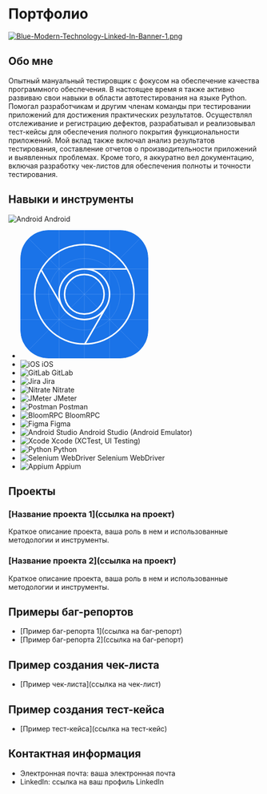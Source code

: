 # Портфолио 

[![Blue-Modern-Technology-Linked-In-Banner-1.png](https://i.postimg.cc/nz1j66MY/Blue-Modern-Technology-Linked-In-Banner-1.png)](https://postimg.cc/WFh1ZYGh)

## Обо мне

Опытный мануальный тестировщик с фокусом на обеспечение качества программного обеспечения. В настоящее время я также активно развиваю свои навыки в области автотестирования на языке Python. Помогал разработчикам и другим членам команды при тестировании приложений для достижения практических результатов. Осуществлял отслеживание и регистрацию дефектов, разрабатывал и реализовывал тест-кейсы для обеспечения полного покрытия функциональности приложений. Мой вклад также включал анализ результатов тестирования, составление отчетов о производительности приложений и выявленных проблемах. Кроме того, я аккуратно вел документацию, включая разработку чек-листов для обеспечения полноты и точности тестирования.

## Навыки и инструменты

![Android](https://img.icons8.com/color/48/000000/android-os.png) Android
- <svg width="256" height="256" fill="none" xmlns="http://www.w3.org/2000/svg"><style>.conditional{display:none}@media (min-width:1px) and (max-width:23px){#g-1-23{display:block}}@media (min-width:24px) and (max-width:63px){#g-24-63{display:block}}@media (min-width:64px) and (max-width:127px){#g-64-127{display:block}}@media (min-width:128px){#g-128-plus{display:block}}</style><g class="conditional" id="g-1-23"><rect width="256" height="256" rx="53.333" fill="#1A73E8"/><path d="M128 223.997c53.018 0 95.997-42.979 95.997-95.997S181.018 32.003 128 32.003 32.003 74.983 32.003 128c0 53.018 42.98 95.997 95.997 95.997Z" stroke="#fff" stroke-width="16"/><path d="M128 168.32c22.268 0 40.32-18.052 40.32-40.32S150.268 87.68 128 87.68 87.68 105.733 87.68 128s18.052 40.32 40.32 40.32ZM163.124 147.81l-43.733 75.749M93.038 148.14 49.306 72.391M128.417 87.68h87.466" stroke="#fff" stroke-width="16"/></g><g class="conditional" id="g-24-63"><rect width="256" height="256" rx="53.333" fill="#1A73E8"/><path d="M127.999 223.997c53.018 0 95.998-42.979 95.998-95.997s-42.98-95.997-95.998-95.997c-53.017 0-95.997 42.98-95.997 95.997 0 53.018 42.98 95.997 95.997 95.997Z" stroke="#fff" stroke-width="13.333"/><path d="M128 168.32c22.267 0 40.319-18.052 40.319-40.32S150.267 87.68 128 87.68c-22.268 0-40.32 18.052-40.32 40.32s18.052 40.32 40.32 40.32ZM163.123 147.81l-43.733 75.748M93.037 148.14 49.304 72.391M128.416 87.68h87.467" stroke="#fff" stroke-width="10.24"/></g><g class="conditional" id="g-64-127"><g clip-path="url(#clip-64-127)"><rect width="256" height="256" rx="56" fill="#1A73E8"/><path d="m5.917 5.92 244.167 244.166M250.095 5.903 5.907 250.091M178.525 0v256M77.472 0v256M256.001 178.526h-256M255.998 77.474h-256M127.998 199.396c39.432 0 71.397-31.965 71.397-71.396s-31.965-71.397-71.397-71.397c-39.43 0-71.396 31.966-71.396 71.397 0 39.431 31.965 71.396 71.396 71.396ZM-.002 128h256M127.998 0v256" stroke="#fff" stroke-opacity=".3"/><path fill-rule="evenodd" clip-rule="evenodd" d="M128 226c54.124 0 98-43.876 98-98s-43.876-98-98-98-98 43.876-98 98 43.876 98 98 98Z" stroke="#fff" stroke-width="4"/><path d="M128 177.763c27.483 0 49.763-22.28 49.763-49.763 0-27.483-22.28-49.763-49.763-49.763-27.483 0-49.763 22.28-49.763 49.763 0 27.483 22.28 49.763 49.763 49.763Z" stroke="#fff" stroke-width="4"/><path d="M128 165.04c20.456 0 37.039-16.584 37.039-37.04S148.456 90.96 128 90.96c-20.457 0-37.04 16.584-37.04 37.04s16.583 37.04 37.04 37.04ZM171.115 152.925l-42.161 73.026M84.832 152.921 42.671 79.895M128.001 78.237h84.323" stroke="#fff" stroke-width="4"/></g><defs><clipPath id="clip-64-127"><rect width="256" height="256" rx="56" fill="#fff"/></clipPath></defs></g><g class="conditional" id="g-128-plus"><g clip-path="url(#clip-128-plus)"><rect width="256" height="256" rx="56" fill="#1A73E8"/><path d="m5.917 5.92 244.167 244.166M250.095 5.903 5.907 250.091M178.525 0v256M77.472 0v256M256.001 178.526h-256M255.998 77.474h-256M127.998 199.396c39.432 0 71.397-31.965 71.397-71.396s-31.965-71.397-71.397-71.397c-39.43 0-71.396 31.966-71.396 71.397 0 39.431 31.965 71.396 71.396 71.396ZM-.002 128h256M127.998 0v256" stroke="#fff" stroke-opacity=".3" stroke-width=".5"/><path fill-rule="evenodd" clip-rule="evenodd" d="M128 227.368c54.88 0 99.368-44.488 99.368-99.368 0-54.88-44.488-99.368-99.368-99.368-54.88 0-99.368 44.488-99.368 99.368 0 54.88 44.488 99.368 99.368 99.368Z" stroke="#fff" stroke-width="3"/><path d="M128 178.458c27.867 0 50.458-22.591 50.458-50.458 0-27.867-22.591-50.458-50.458-50.458-27.867 0-50.458 22.591-50.458 50.458 0 27.867 22.591 50.458 50.458 50.458Z" stroke="#fff" stroke-width="3"/><path d="M128 167.57c21.853 0 39.569-17.716 39.569-39.57S149.853 88.43 128 88.43c-21.854 0-39.57 17.716-39.57 39.57s17.716 39.57 39.57 39.57ZM171.717 153.273l-42.75 74.046M84.23 153.269 41.48 79.224M128.001 77.542h85.5" stroke="#fff" stroke-width="3"/></g><defs><clipPath id="clip-128-plus"><rect width="256" height="256" rx="56" fill="#fff"/></clipPath></defs></g></svg>
- ![iOS](https://example.com/ios-icon.png) iOS
- ![GitLab](https://example.com/gitlab-icon.png) GitLab
- ![Jira](https://example.com/jira-icon.png) Jira
- ![Nitrate](https://example.com/nitrate-icon.png) Nitrate
- ![JMeter](https://example.com/jmeter-icon.png) JMeter
- ![Postman](https://example.com/postman-icon.png) Postman
- ![BloomRPC](https://example.com/bloomrpc-icon.png) BloomRPC
- ![Figma](https://example.com/figma-icon.png) Figma
- ![Android Studio](https://example.com/androidstudio-icon.png) Android Studio (Android Emulator)
- ![Xcode](https://example.com/xcode-icon.png) Xcode (XCTest, UI Testing)
- ![Python](https://example.com/python-icon.png) Python
- ![Selenium WebDriver](https://example.com/selenium-icon.png) Selenium WebDriver
- ![Appium](https://example.com/appium-icon.png) Appium


## Проекты

### [Название проекта 1](ссылка на проект)

Краткое описание проекта, ваша роль в нем и использованные методологии и инструменты.

### [Название проекта 2](ссылка на проект)

Краткое описание проекта, ваша роль в нем и использованные методологии и инструменты.

## Примеры баг-репортов

- [Пример баг-репорта 1](ссылка на баг-репорт)
- [Пример баг-репорта 2](ссылка на баг-репорт)

## Пример создания чек-листа

- [Пример чек-листа](ссылка на чек-лист)

## Пример создания тест-кейса

- [Пример тест-кейса](ссылка на тест-кейс)

## Контактная информация

- Электронная почта: ваша электронная почта
- LinkedIn: ссылка на ваш профиль LinkedIn

